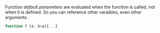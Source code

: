 Function *default parameters* are evaluated when the function is called, not when it is defined. So you can reference other varaibles, even other arguments.
```js
function f (a, b=a){...}
```
